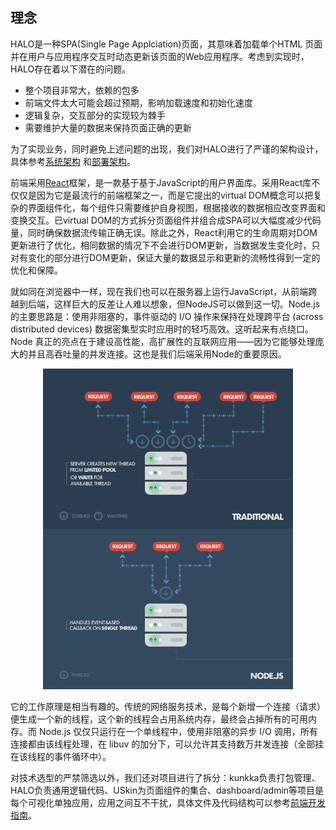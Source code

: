 ## 理念

HALO是一种SPA(Single Page Applciation)页面，其意味着加载单个HTML 页面并在用户与应用程序交互时动态更新该页面的Web应用程序。考虑到实现时，HALO存在着以下潜在的问题。

* 整个项目非常大，依赖的包多
* 前端文件太大可能会超过预期，影响加载速度和初始化速度
* 逻辑复杂，交互部分的实现较为棘手
* 需要维护大量的数据来保持页面正确的更新

为了实现业务，同时避免上述问题的出现，我们对HALO进行了严谨的架构设计，具体参考[系统架构](/framework/system-framework.html) 和[部署架构](/framework/deploy-framework.html)。

前端采用[React](https://facebook.github.io/react/)框架，是一款基于基于JavaScript的用户界面库。采用React库不仅仅是因为它是最流行的前端框架之一，而是它提出的virtual DOM概念可以把复杂的界面组件化，每个组件只需要维护自身视图，根据接收的数据相应改变界面和变换交互。已virtual DOM的方式拆分页面组件并组合成SPA可以大幅度减少代码量，同时确保数据流传输正确无误。除此之外，React利用它的生命周期对DOM更新进行了优化，相同数据的情况下不会进行DOM更新，当数据发生变化时，只对有变化的部分进行DOM更新，保证大量的数据显示和更新的流畅性得到一定的优化和保障。

就如同在浏览器中一样，现在我们也可以在服务器上运行JavaScript，从前端跨越到后端，这样巨大的反差让人难以想象，但NodeJS可以做到这一切。Node.js 的主要思路是：使用非阻塞的，事件驱动的 I/O 操作来保持在处理跨平台 (across distributed devices) 数据密集型实时应用时的轻巧高效。这听起来有点绕口。Node 真正的亮点在于建设高性能，高扩展性的互联网应用——因为它能够处理庞大的并且高吞吐量的并发连接。这也是我们后端采用Node的重要原因。

<!-- ![idea](/img/framework/nodejs_flow.png) -->
<p style="text-align: center">
  <img src="img/framework/nodejs_flow.png" style="width: 400px; max-width: 100%">
</p>

它的工作原理是相当有趣的。传统的网络服务技术，是每个新增一个连接（请求）便生成一个新的线程，这个新的线程会占用系统内存，最终会占掉所有的可用内存。而 Node.js 仅仅只运行在一个单线程中，使用非阻塞的异步 I/O 调用，所有连接都由该线程处理，在 libuv 的加分下，可以允许其支持数万并发连接（全部挂在该线程的事件循环中）。

对技术选型的严禁筛选以外，我们还对项目进行了拆分：kunkka负责打包管理、HALO负责通用逻辑代码、USkin为页面组件的集合、dashboard/admin等项目是每个可视化单独应用，应用之间互不干扰，具体文件及代码结构可以参考[前端开发指南](/framework/system-framework.html)。